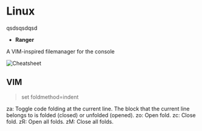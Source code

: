 # Linux

<div class="mdc-card">
  <div class="mdc-card__primary-action" tabindex="0">
    <!-- content within actionable area -->
  </div>

  qsdsqsdqsd
  <!-- ... content ... -->
</div>

- <b>Ranger</b> <badge-stars repo='ranger/ranger'></badge-stars> <badge-doc href="https://ranger.github.io"></badge-doc>

 A VIM-inspired filemanager for the console


![Cheatsheet](https://ranger.github.io/cheatsheet.png)


## VIM


> set foldmethod=indent


  za: Toggle code folding at the current line. The block that the current line belongs to is folded (closed) or unfolded (opened).
  zo: Open fold.
  zc: Close fold.
  zR: Open all folds.
  zM: Close all folds.
